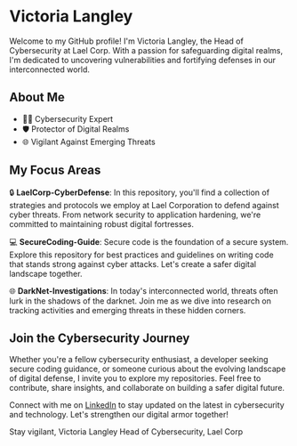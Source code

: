 # Victoria Langley

Welcome to my GitHub profile! I'm Victoria Langley, the Head of Cybersecurity at Lael Corp. With a passion for safeguarding digital realms, I'm dedicated to uncovering vulnerabilities and fortifying defenses in our interconnected world.

## About Me

- 👩‍💻 Cybersecurity Expert
- 🛡️ Protector of Digital Realms
- 🌐 Vigilant Against Emerging Threats

## My Focus Areas

🔒 **LaelCorp-CyberDefense**: In this repository, you'll find a collection of strategies and protocols we employ at Lael Corporation to defend against cyber threats. From network security to application hardening, we're committed to maintaining robust digital fortresses.

💻 **SecureCoding-Guide**: Secure code is the foundation of a secure system. Explore this repository for best practices and guidelines on writing code that stands strong against cyber attacks. Let's create a safer digital landscape together.

🌐 **DarkNet-Investigations**: In today's interconnected world, threats often lurk in the shadows of the darknet. Join me as we dive into research on tracking activities and emerging threats in these hidden corners.

## Join the Cybersecurity Journey

Whether you're a fellow cybersecurity enthusiast, a developer seeking secure coding guidance, or someone curious about the evolving landscape of digital defense, I invite you to explore my repositories. Feel free to contribute, share insights, and collaborate on building a safer digital future.

Connect with me on [LinkedIn](https://www.linkedin.com/in/victorialangley) to stay updated on the latest in cybersecurity and technology. Let's strengthen our digital armor together!

Stay vigilant,
Victoria Langley
Head of Cybersecurity, Lael Corp
